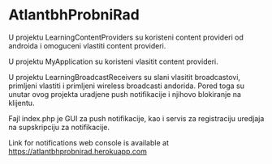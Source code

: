 # AtlantbhProbniRad

U projektu LearningContentProviders su koristeni content provideri od androida i omoguceni vlastiti content provideri.

U projektu MyApplication su koristeni vlasitit content provideri.

U projektu LearningBroadcastReceivers su slani vlasitit broadcastovi, primljeni vlastiti i primljeni wireless broadcasti andorida. Pored toga su unutar ovog projekta uradjene push notifikacije i njihovo blokiranje na klijentu.

Fajl index.php je GUI za push notifikacije, kao i servis za registraciju uredjaja na supskripciju za notifikacije.

Link for notifications web console is available at https://atlantbhprobnirad.herokuapp.com
